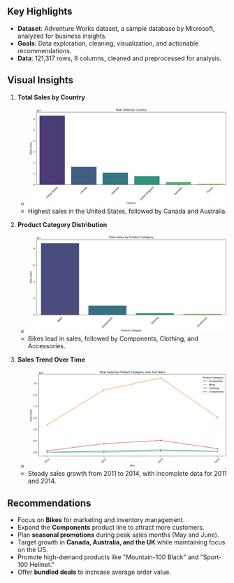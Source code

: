 
## Key Highlights

- **Dataset**: Adventure Works dataset, a sample database by Microsoft, analyzed for business insights.
- **Goals**: Data exploration, cleaning, visualization, and actionable recommendations.
- **Data**: 121,317 rows, 9 columns, cleaned and preprocessed for analysis.

## Visual Insights

1. **Total Sales by Country**  
    - ![Sales By Country](<Visualisations\Sales by country.png>)  
    - Highest sales in the United States, followed by Canada and Australia.

2. **Product Category Distribution**  
    - ![Distribution of Product Categories](<Visualisations/Distribution of sales by categories.png>)  
    - Bikes lead in sales, followed by Components, Clothing, and Accessories.

3. **Sales Trend Over Time**  
    - ![Sales Trend Over Time](<Visualisations\Sales trend of categories over time.png>)  
    - Steady sales growth from 2011 to 2014, with incomplete data for 2011 and 2014.

## Recommendations

- Focus on **Bikes** for marketing and inventory management.
- Expand the **Components** product line to attract more customers.
- Plan **seasonal promotions** during peak sales months (May and June).
- Target growth in **Canada, Australia, and the UK** while maintaining focus on the US.
- Promote high-demand products like "Mountain-100 Black" and "Sport-100 Helmet."
- Offer **bundled deals** to increase average order value.
